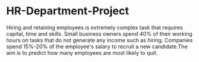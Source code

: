 # HR-Department-Project
Hiring and retaining employees is extremely complex task that requires capital, time and skills. Small business owners spend 40% of their working hours on tasks that do not generate any income such as hiring. Companies spend 15%-20% of the employee's salary to recruit a new candidate.The aim is to predict how many employees are most likely to quit.
